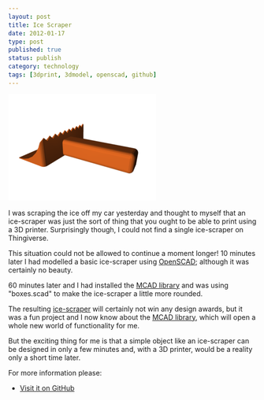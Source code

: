 ```yaml
--- 
layout: post 
title: Ice Scraper
date: 2012-01-17
type: post 
published: true 
status: publish
category: technology
tags: [3dprint, 3dmodel, openscad, github]
---
```


<a href="/assets/icescraper1.png"><img src="/assets/icescraper1_300.png" class="image-right" alt="Ice-scraper"></a>

I was scraping the ice off my car yesterday and thought to myself that
an ice-scraper was just the sort of thing that you ought to be able to
print using a 3D printer. Surprisingly though, I could not find a single
ice-scraper on Thingiverse.

<!--more-->

This situation could not be allowed to continue a moment longer! 10
minutes later I had modelled a basic ice-scraper using
[OpenSCAD](http://www.openscad.org/ "OpenSCAD"); although it was
certainly no beauty.

60 minutes later and I had installed the 
[MCAD library](https://github.com/elmom/MCAD "MCAD Library") and was using
"boxes.scad" to make the ice-scraper a little more rounded.

The resulting
[ice-scraper][icescraper]
will certainly not win any design awards, but it was a fun project and I
now know about the 
[MCAD library](https://github.com/elmom/MCAD "MCAD Library"), which will open
a whole new world of functionality for me.

But the exciting thing for me is that a simple object like an
ice-scraper can be designed in only a few minutes and, with a 3D
printer, would be a reality only a short time later.

For more information please:

   * [Visit it on GitHub][icescraper]

[icescraper]: https://github.com/chrisjrob/icescraper
